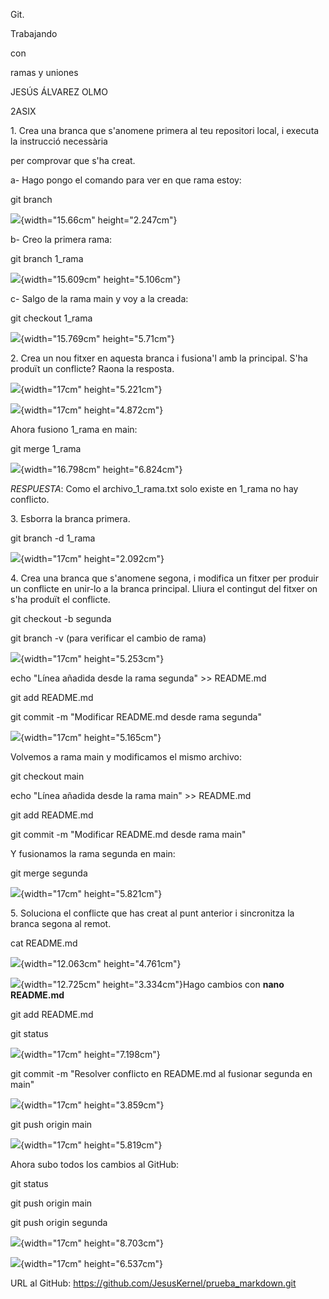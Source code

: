 Git.

Trabajando

con

ramas y uniones

JESÚS ÁLVAREZ OLMO

2ASIX

1\. Crea una branca que s'anomene primera al teu repositori local, i
executa la instrucció necessària

per comprovar que s'ha creat.

a- Hago pongo el comando para ver en que rama estoy:

git branch

![](Pictures/1000000000000215000000553311BF25.png){width="15.66cm"
height="2.247cm"}

b- Creo la primera rama:

git branch 1_rama

![](Pictures/100000000000024E00000089FEBBB670.png){width="15.609cm"
height="5.106cm"}

c- Salgo de la rama main y voy a la creada:

git checkout 1_rama

![](Pictures/10000000000002610000009B98A004A9.png){width="15.769cm"
height="5.71cm"}

2\. Crea un nou fitxer en aquesta branca i fusiona'l amb la principal.
S'ha produït un conflicte? Raona la resposta.

![](Pictures/10000000000003FB000000BAF162CDFA.png){width="17cm"
height="5.221cm"}

![](Pictures/10000000000002BD0000009066EE47A0.png){width="17cm"
height="4.872cm"}

Ahora fusiono 1_rama en main:

git merge 1_rama

![](Pictures/100000000000027B000000B6F903AEEA.png){width="16.798cm"
height="6.824cm"}

*RESPUESTA*: Como el archivo_1_rama.txt solo existe en 1_rama no hay
conflicto.

3\. Esborra la branca primera.

git branch -d 1_rama

![](Pictures/100000000000028A0000005026FE7682.png){width="17cm"
height="2.092cm"}

4\. Crea una branca que s'anomene segona, i modifica un fitxer per
produir un conflicte en unir-lo a la branca principal. Lliura el
contingut del fitxer on s'ha produït el conflicte.

git checkout -b segunda

git branch -v (para verificar el cambio de rama)

![](Pictures/10000000000002F70000009D82164FD2.png){width="17cm"
height="5.253cm"}

echo \"Línea añadida desde la rama segunda\" \>\> README.md

git add README.md

git commit -m \"Modificar README.md desde rama segunda\"

![](Pictures/100000000000040D0000009295160BBA.png){width="17cm"
height="5.165cm"}

Volvemos a rama main y modificamos el mismo archivo:

git checkout main

echo \"Línea añadida desde la rama main\" \>\> README.md

git add README.md

git commit -m \"Modificar README.md desde rama main\"

Y fusionamos la rama segunda en main:

git merge segunda

![](Pictures/10000000000004270000016C418937A1.png){width="17cm"
height="5.821cm"}

5\. Soluciona el conflicte que has creat al punt anterior i sincronitza
la branca segona al remot.

cat README.md

![](Pictures/10000000000001C8000000B4D90AAE5C.png){width="12.063cm"
height="4.761cm"}

![](Pictures/10000000000001E10000007EC7B42F60.png){width="12.725cm"
height="3.334cm"}Hago cambios con **nano README.md**

git add README.md

git status

![](Pictures/10000000000002FD000001442A516CCC.png){width="17cm"
height="7.198cm"}

git commit -m \"Resolver conflicto en README.md al fusionar segunda en
main\"

![](Pictures/1000000000000438000000A31A189CA7.png){width="17cm"
height="3.859cm"}

git push origin main

![](Pictures/1000000000000378000001308E572573.png){width="17cm"
height="5.819cm"}

Ahora subo todos los cambios al GitHub:

git status

git push origin main

git push origin segunda

![](Pictures/100000000000039A000001D80187CF61.png){width="17cm"
height="8.703cm"}

![](Pictures/1000000000000491000001BF5B2D350E.png){width="17cm"
height="6.537cm"}

URL al GitHub: https://github.com/JesusKernel/prueba_markdown.git
